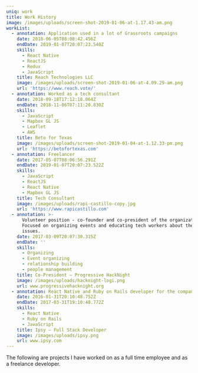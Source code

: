 ```yaml
---
uniq: work
title: Work History
image: /images/uploads/screen-shot-2019-01-06-at-1.17.43-am.png
workList:
  - annotation: Application used in a lot of Grassroots campaigns
    date: 2018-06-05T08:08:42.456Z
    endDate: 2019-01-07T20:07:23.540Z
    skills:
      - React Native
      - ReactJS
      - Redux
      - JavaScript
    title: Reach Technologies LLC
    image: /images/uploads/screen-shot-2019-01-06-at-4.09.29-am.png
    url: 'https://www.reach.vote/'
  - annotation: Worked as a tech consultant
    date: 2018-09-18T17:12:18.064Z
    endDate: 2018-11-06T07:11:20.830Z
    skills:
      - JavaScript
      - Mapbox GL JS
      - Leaflet
      - AWS
    title: Beto for Texas
    image: /images/uploads/screen-shot-2019-01-04-at-1.12.33-pm.png
    url: 'https://betofortexas.com'
  - annotation: Freelancer
    date: 2017-05-07T08:06:56.291Z
    endDate: 2019-01-07T20:07:23.522Z
    skills:
      - JavaScript
      - ReactJS
      - React Native
      - Mapbox GL JS
    title: Tech Consultant
    image: /images/uploads/rapi-castillo-copy.jpg
    url: 'https://www.rapicastillo.com'
  - annotation: >-
      Volunteer position - co-founder and co-president of the organization.
      Focused on organizing events and educating tech workers about the current
      issues.
    date: 2017-03-09T20:07:30.315Z
    endDate: ''
    skills:
      - Organizing
      - Event organizing
      - relationship building
      - people management
    title: Co-President — Progressive HackNight
    image: /images/uploads/hacknight-logi.png
    url: www.progressivehacknight.org
  - annotation: React Native and Ruby on Rails developer for the company’s Shopper App
    date: 2016-01-31T20:10:48.752Z
    endDate: 2017-03-31T19:10:48.772Z
    skills:
      - React Native
      - Ruby on Rails
      - JavaScript
    title: Ipsy — Full Stack Developer
    image: /images/uploads/ipsy.png
    url: www.ipsy.com
---
```

The following are projects I have worked on as a full time employee and as a freelance developer.
